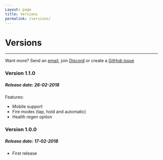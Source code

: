 ```yaml
---
Layout: page
title: Versions
permalink: /versions/
---
```


# Versions

***

Want more? Send an [email][mail], join [Discord][discord] or create a [GitHub issue][github-issue]

### Version 1.1.0

##### Release date: 26-02-2018

Features:

* Mobile support
* Fire modes (tap, hold and automatic)
* Health regen option

### Version 1.0.0

##### Release date: 17-02-2018

* First release


[mail]: mailto:GracesGamesBV@gmail.com
[discord]: https://discord.gg/DBwFAES
[github-issue]: https://github.com/GracesGames/SpaceShooter2DKit/issues